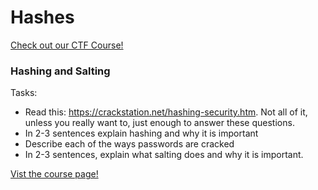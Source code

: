 # Hashes

[Check out our CTF Course!](https://academy.hoppersroppers.org/mod/page/view.php?id=619)

### Hashing and Salting

Tasks:

* Read this: <https://crackstation.net/hashing-security.htm>. Not all of it, unless you really want to, just enough to answer these questions.
* In 2-3 sentences explain hashing and why it is important
* Describe each of the ways passwords are cracked
* In 2-3 sentences, explain what salting does and why it is important.

[Vist the course page!](https://academy.hoppersroppers.org/mod/page/view.php?id=619)
